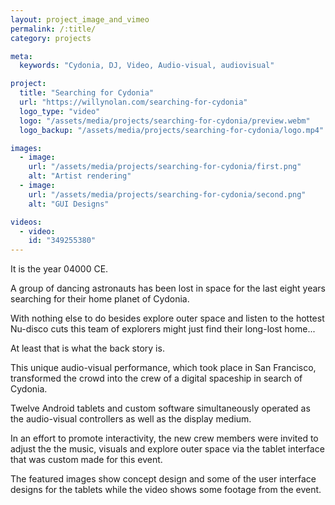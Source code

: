 ```yaml
---
layout: project_image_and_vimeo
permalink: /:title/
category: projects

meta:
  keywords: "Cydonia, DJ, Video, Audio-visual, audiovisual"

project:
  title: "Searching for Cydonia"
  url: "https://willynolan.com/searching-for-cydonia"
  logo_type: "video"
  logo: "/assets/media/projects/searching-for-cydonia/preview.webm"
  logo_backup: "/assets/media/projects/searching-for-cydonia/logo.mp4"

images:
  - image:
    url: "/assets/media/projects/searching-for-cydonia/first.png"
    alt: "Artist rendering"
  - image:
    url: "/assets/media/projects/searching-for-cydonia/second.png"
    alt: "GUI Designs"

videos:
  - video:
    id: "349255380"
---
```

<p>
It is the year 04000 CE. 
</p>

<p>
A group of dancing astronauts has been lost in space for the last eight years searching for their
home planet of Cydonia. 
</p>

<p>
With nothing else to do besides explore outer space and listen to the hottest Nu-disco cuts this team of explorers might
just find their long-lost home...
</p>

<p>
At least that is what the back story is. 
</p>

<p>
This unique audio-visual performance, which took place in San Francisco, transformed the crowd into the crew of 
a digital spaceship in search of Cydonia.
</p>

<p>
Twelve Android tablets and custom software simultaneously operated as the audio-visual controllers as well as the 
display medium.
</p>

<p>
In an effort to promote interactivity, the new crew members were invited to adjust the the music, visuals and explore outer space
via the tablet interface that was custom made for this event. 
</p>

<p>
The featured images show concept design and some of the user interface designs for the tablets while the video shows
some footage from the event.
</p>
